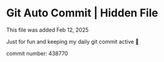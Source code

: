 # Git Auto Commit | Hidden File

This file was added Feb 12, 2025

Just for fun and keeping my daily git commit active 🤪

commit number: 438770
